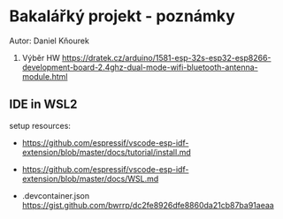 # Bakalářký projekt - poznámky

Autor: Daniel Kňourek

1. Výběr HW
<https://dratek.cz/arduino/1581-esp-32s-esp32-esp8266-development-board-2.4ghz-dual-mode-wifi-bluetooth-antenna-module.html>

## IDE in WSL2

setup resources:

- <https://github.com/espressif/vscode-esp-idf-extension/blob/master/docs/tutorial/install.md>

- <https://github.com/espressif/vscode-esp-idf-extension/blob/master/docs/WSL.md>

- .devcontainer.json <https://gist.github.com/bwrrp/dc2fe8926dfe8860da21cb87ba91aeaa>

